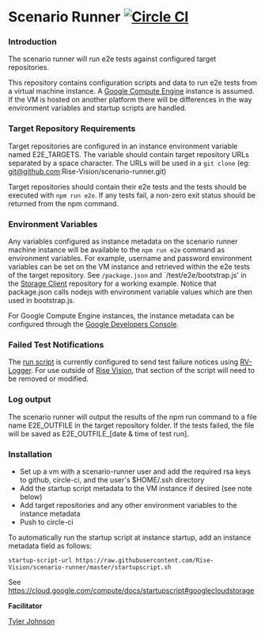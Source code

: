 # Scenario Runner  [![Circle CI](https://circleci.com/gh/Rise-Vision/scenario-runner/tree/master.svg?style=svg)](https://circleci.com/gh/Rise-Vision/scenario-runner/tree/master)
### Introduction

The scenario runner will run e2e tests against configured target repositories.

This repository contains configuration scripts and data to run e2e tests from a virtual machine instance.
A [Google Compute Engine](https://cloud.google.com/compute/) instance is assumed.  If the VM is hosted on another platform there will be differences in the way environment variables and startup scripts are handled.

### Target Repository Requirements
Target repositories are configured in an instance environment variable named E2E_TARGETS.  The variable should contain target repository URLs separated by a space character. The URLs will be used in a `git clone` (eg: git@github.com:Rise-Vision/scenario-runner.git)

Target repositories should contain their e2e tests and the tests should be executed with `npm run e2e`.  If any tests fail, a non-zero exit status should be returned from the npm command.

### Environment Variables
Any variables configured as instance metadata on the scenario runner machine instance will be available to the `npm run e2e` command as environment variables.  For example, username and password environment variables can be set on the VM instance and retrieved within the e2e tests of the target repository.  See `/package.json` and `/test/e2e/bootstrap.js' in the [Storage Client](https://github.com/Rise-Vision/storage-client) repository for a working example.  Notice that package.json calls nodejs with environment variable values which are then used in bootstrap.js.

For Google Compute Engine instances, the instance metadata can be configured through the [Google Developers Console](https://console.developers.google.com/project).

### Failed Test Notifications
The [run script](https://github.com/Rise-Vision/scenario-runner/blob/master/run.sh) is currently configured to send test failure notices using [RV-Logger](https://github.com/Rise-Vision/rv-logger).  For use outside of [Rise Vision](http://www.risevision.com), that section of the script will need to be removed or modified.

### Log output
The scenario runner will output the results of the npm run command to a file name E2E_OUTFILE in the target repository folder.  If the tests failed, the file will be saved as E2E_OUTFILE_[date & time of test run]. 

### Installation

 - Set up a vm with a scenario-runner user and add the required rsa keys to github, circle-ci, and the user's $HOME/.ssh directory
 - Add the startup script metadata to the VM instance if desired (see note below)
 - Add target repositories and any other environment variables to the instance metadata
 - Push to circle-ci

To automatically run the startup script at instance startup, add an instance metadata field as follows:
```
startup-script-url https://raw.githubusercontent.com/Rise-Vision/scenario-runner/master/startupscript.sh
```
See https://cloud.google.com/compute/docs/startupscript#googlecloudstorage


**Facilitator**

[Tyler Johnson](https://github.com/tejohnso "Tyler Johnson")
